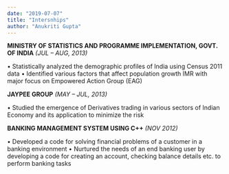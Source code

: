 ```yaml
---
date: "2019-07-07"
title: "Intersnhips"
author: "Anukriti Gupta"
---
```



**MINISTRY OF STATISTICS AND PROGRAMME IMPLEMENTATION, GOVT. OF INDIA**
*(JUL – AUG, 2013)*

 •	Statistically analyzed the demographic profiles of India using Census 2011 data 
 •	Identified various factors that affect population growth IMR with major focus on Empowered Action Group (EAG)
                   

**JAYPEE GROUP**                                                                                                                *(MAY – JUL, 2013)*

 •	Studied the emergence of Derivatives trading in various sectors of Indian Economy and its application to minimize the risk 

**BANKING MANAGEMENT SYSTEM USING C++**
*(NOV 2012)*

 •	Developed a code for solving financial problems of a customer in a banking environment
 •	Nurtured the needs of an end banking user by developing a code for creating an account, checking balance details etc. to         perform banking tasks 

